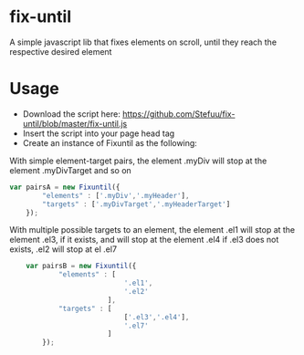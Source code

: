 # fix-until
A simple javascript lib that fixes elements on scroll, until they reach the respective desired element

# Usage
- Download the script here: https://github.com/Stefuu/fix-until/blob/master/fix-until.js
- Insert the script into your page head tag
- Create an instance of Fixuntil as the following:

With simple element-target pairs, the element .myDiv will stop at the element .myDivTarget and so on

```javascript
var pairsA = new Fixuntil({ 
		"elements" : ['.myDiv','.myHeader'], 
		"targets" : ['.myDivTarget','.myHeaderTarget'] 
	});


```

With multiple possible targets to an element, the element .el1 will stop at the element .el3, if it exists, and will stop at the element .el4 if .el3 does not exists, .el2 will stop at el .el7

```javascript
	var pairsB = new Fixuntil({ 
			"elements" : [
							'.el1',
							'.el2'
						], 
			"targets" : [
							['.el3','.el4'],
							'.el7'
						]
		});
```